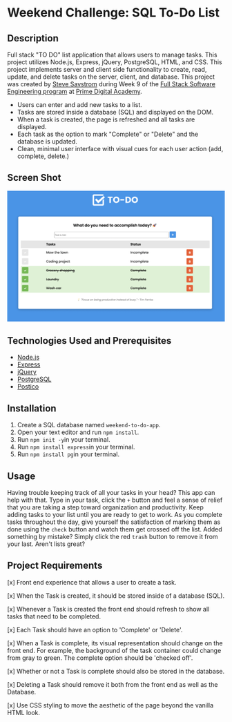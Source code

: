 # Weekend Challenge: SQL To-Do List

## Description
Full stack "TO DO" list application that allows users to manage tasks. This project utilizes Node.js, Express, jQuery, PostgreSQL, HTML, and CSS. This project implements server and client side functionality to create, read, update, and delete tasks on the server, client, and database. This project was created by [Steve Savstrom](https://www.linkedin.com/in/stevesavstrom/) during Week 9 of the [Full Stack Software Engineering program](https://www.primeacademy.io/courses/engineering#curriculum) at [Prime Digital Academy](https://www.primeacademy.io/).

- Users can enter and add new tasks to a list.
- Tasks are stored inside a database (SQL) and displayed on the DOM.
- When a task is created, the page is refreshed and all tasks are displayed.
- Each task as the option to mark "Complete" or "Delete" and the database is updated.
- Clean, minimal user interface with visual cues for each user action (add, complete, delete.)

## Screen Shot
![Screen Shot](server/public/images/screenshot.png)

## Technologies Used and Prerequisites
- [Node.js](https://nodejs.org/en/)
- [Express](https://expressjs.com/)
- [jQuery](https://jquery.com/)
- [PostgreSQL](https://www.postgresql.org/)
- [Postico](https://eggerapps.at/postico/)

## Installation
1. Create a SQL database named `weekend-to-do-app`.
2. Open your text editor and run `npm install`.
3. Run `npm init -y`in your terminal.
4. Run `npm install express`in your terminal.
5. Run `npm install pg`in your terminal.

## Usage
Having trouble keeping track of all your tasks in your head? This app can help with that. Type in your task, click the `+` button and feel a sense of relief that you are taking a step toward organization and productivity. Keep adding tasks to your list until you are ready to get to work. As you complete tasks throughout the day, give yourself the satisfaction of marking them as done using the `check` button and watch them get crossed off the list. Added something by mistake? Simply click the red `trash` button to remove it from your last. Aren't lists great?

## Project Requirements
[x] Front end experience that allows a user to create a task.

[x] When the Task is created, it should be stored inside of a database (SQL).

[x] Whenever a Task is created the front end should refresh to show all tasks that need to be completed.

[x] Each Task should have an option to 'Complete' or 'Delete'.

[x] When a Task is complete, its visual representation should change on the front end. For example, the background of the task container could change from gray to green. The complete option should be 'checked off'.

[x] Whether or not a Task is complete should also be stored in the database.

[x] Deleting a Task should remove it both from the front end as well as the Database.

[x] Use CSS styling to move the aesthetic of the page beyond the vanilla HTML look.